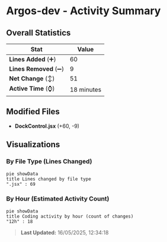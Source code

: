 # Argos-dev - Activity Summary 

## Overall Statistics

| Stat                   | Value                                                             |
| ---------------------- | ----------------------------------------------------------------- |
| **Lines Added** (➕)   | 60                                          |
| **Lines Removed** (➖) | 9                                        |
| **Net Change** (↕)    | 51                |
| **Active Time** (⌚)   | 18 minutes |


## Modified Files
- **DockControl.jsx** (+60, -9)

## Visualizations

### By File Type (Lines Changed)

```mermaid
pie showData
title Lines changed by file type
".jsx" : 69
```

### By Hour (Estimated Activity Count)

```mermaid
pie showData
title Coding activity by hour (count of changes)
"12h" : 18
```


> **Last Updated:** 16/05/2025, 12:34:18